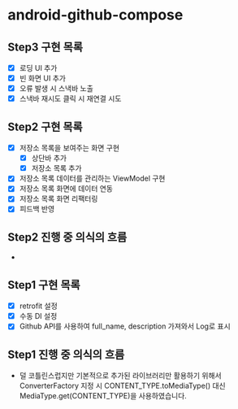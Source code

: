 # android-github-compose

## Step3 구현 목록
- [x] 로딩 UI 추가
- [x] 빈 화면 UI 추가
- [x] 오류 발생 시 스낵바 노출
- [x] 스낵바 재시도 클릭 시 재연결 시도

## Step2 구현 목록

- [x] 저장소 목록을 보여주는 화면 구현
    - [x] 상단바 추가
    - [x] 저장소 목록 추가
- [x] 저장소 목록 데이터를 관리하는 ViewModel 구현
- [x] 저장소 목록 화면에 데이터 연동
- [x] 저장소 목록 화면 리팩터링
- [x] 피드백 반영

## Step2 진행 중 의식의 흐름
-

## Step1 구현 목록

- [x] retrofit 설정
- [x] 수동 DI 설정
- [x] Github API를 사용하여 full_name, description 가져와서 Log로 표시

## Step1 진행 중 의식의 흐름

- 덜 코틀린스럽지만 기본적으로 추가된 라이브러리만 활용하기 위해서 ConverterFactory 지정 시 CONTENT_TYPE.toMediaType() 대신
  MediaType.get(CONTENT_TYPE)을 사용하였습니다.
